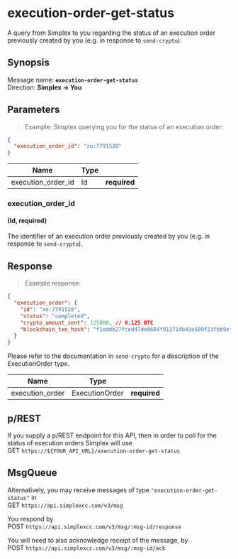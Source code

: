 # execution-order-get-status #

A query from Simplex to you regarding the status of an execution order previously created by you (e.g. in response to `send-crypto`).

## Synopsis ##

Message name: **`execution-order-get-status`**  
Direction: **Simplex &rarr; You**

## Parameters ##

> Example: Simplex querying you for the status of an execution order:

```json
{
  "execution_order_id": "xo:7791528"
}
```

Name               | Type |   |
------------------ | ---- | - |
execution_order_id | Id   | **required**

### execution_order_id ###
#### (Id, **required**)

The identifier of an execution order previously created by you (e.g. in response to `send-crypto`).

## Response ##

> Example response:

```json
{
  "execution_order": {
    "id": "xo:7791528",
    "status": "completed",
    "crypto_amount_sent": 125000, // 0.125 BTC
    "blockchain_txn_hash": "f1eddb27fced47de0684f913714b43e589f23fbb9ef17ceaa9f75e290f1541af"
  }
}
```

Please refer to the documentation in `send-crypto` for a description of the ExecutionOrder type.

Name            | Type           |   |
--------------- | -------------- | - |
execution_order | ExecutionOrder | **required**

## p/REST ##

If you supply a p/REST endpoint for this API, then in order to poll for the status of execution orders Simplex will use  
<span class="http-verb http-get">GET</span> `https://${YOUR_API_URL}/execution-order-get-status`

## MsgQueue ##

Alternatively, you may receive messages of type `"execution-order-get-status"` in  
<span class="http-verb http-get">GET</span> `https://api.simplexcc.com/v3/msg`

You respond by  
<span class="http-verb http-post">POST</span> `https://api.simplexcc.com/v3/msg/:msg-id/response`

You will need to also acknowledge receipt of the message, by  
<span class="http-verb http-post">POST</span> `https://api.simplexcc.com/v3/msg/:msg-id/ack`

[modeline]: # ( vim: set ts=2 sw=2 expandtab wrap linebreak: )
